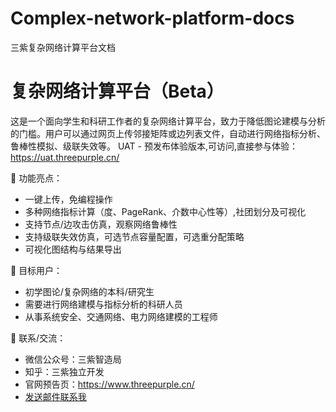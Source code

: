 # Complex-network-platform-docs
三紫复杂网络计算平台文档

# 复杂网络计算平台（Beta）

这是一个面向学生和科研工作者的复杂网络计算平台，致力于降低图论建模与分析的门槛。用户可以通过网页上传邻接矩阵或边列表文件，自动进行网络指标分析、鲁棒性模拟、级联失效等。
UAT - 预发布体验版本,可访问,直接参与体验：https://uat.threepurple.cn/

🚀 功能亮点：
- 一键上传，免编程操作
- 多种网络指标计算（度、PageRank、介数中心性等）,社团划分及可视化
- 支持节点/边攻击仿真，观察网络鲁棒性
- 支持级联失效仿真，可选节点容量配置，可选重分配策略
- 可视化图结构与结果导出

🎯 目标用户：
- 初学图论/复杂网络的本科/研究生
- 需要进行网络建模与指标分析的科研人员
- 从事系统安全、交通网络、电力网络建模的工程师

📮 联系/交流：
- 微信公众号：三紫智造局
- 知乎：三紫独立开发
- 官网预告页：https://www.threepurple.cn/
- [发送邮件联系我](mailto:purplethree6@gmail.com?subject=合作咨询&body=你好，我想了解你的平台服务。)
